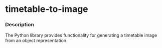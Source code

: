 # timetable-to-image

### Description

The Python library provides functionality for generating a timetable image from an object representation